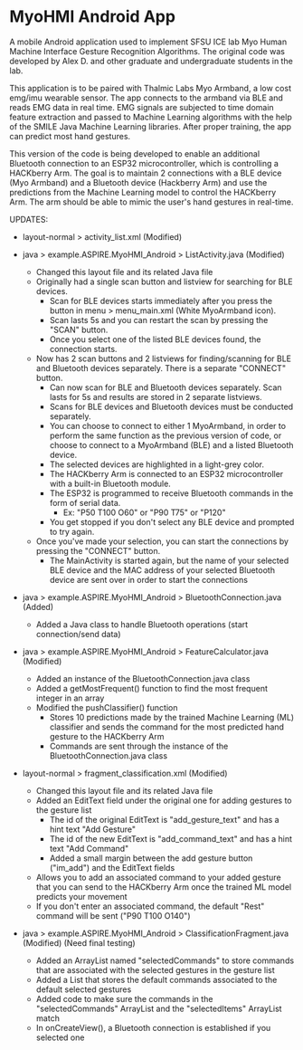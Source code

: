 # MyoHMI Android App
A mobile Android application used to implement SFSU ICE lab Myo Human Machine Interface Gesture Recognition Algorithms. The original code was developed by Alex D. and other graduate and undergraduate students in the lab.

This application is to be paired with Thalmic Labs Myo Armband, a low cost emg/imu wearable sensor. The app connects to the armband via BLE and reads EMG data in real time. EMG signals are subjected to time domain feature extraction and passed to Machine Learning algorithms with the help of the SMILE Java Machine Learning libraries. After proper training, the app can predict most hand gestures.

This version of the code is being developed to enable an additional Bluetooth connection to an ESP32 microcontroller, which is controlling a HACKberry Arm. The goal is to maintain 2 connections with a BLE device (Myo Armband) and a Bluetooth device (Hackberry Arm) and use the predictions from the Machine Learning model to control the HACKberry Arm. The arm should be able to mimic the user's hand gestures in real-time.

UPDATES:
- layout-normal > activity_list.xml (Modified)
- java > example.ASPIRE.MyoHMI_Android > ListActivity.java (Modified)
  - Changed this layout file and its related Java file
  - Originally had a single scan button and listview for searching for BLE devices. 
    - Scan for BLE devices starts immediately after you press the button in menu > menu_main.xml (White MyoArmband icon). 
    - Scan lasts 5s and you can restart the scan by pressing the "SCAN" button. 
    - Once you select one of the listed BLE devices found, the connection starts.
  - Now has 2 scan buttons and 2 listviews for finding/scanning for BLE and Bluetooth devices separately. There is a separate "CONNECT" button.
    - Can now scan for BLE and Bluetooth devices separately. Scan lasts for 5s and results are stored in 2 separate listviews.
    - Scans for BLE devices and Bluetooth devices must be conducted separately.
    - You can choose to connect to either 1 MyoArmband, in order to perform the same function as the previous version of code, or choose to connect to a MyoArmband (BLE) and a listed Bluetooth device.
    - The selected devices are highlighted in a light-grey color.    
    - The HACKberry Arm is connected to an ESP32 microcontroller with a built-in Bluetooth module.
    - The ESP32 is programmed to receive Bluetooth commands in the form of serial data.
      - Ex: "P50 T100 O60" or "P90 T75" or "P120"  
    - You get stopped if you don't select any BLE device and prompted to try again.
  - Once you've made your selection, you can start the connections by pressing the "CONNECT" button.
    - The MainActivity is started again, but the name of your selected BLE device and the MAC address of your selected Bluetooth device are sent over in order to start the connections

- java > example.ASPIRE.MyoHMI_Android > BluetoothConnection.java (Added)
  - Added a Java class to handle Bluetooth operations (start connection/send data)

- java > example.ASPIRE.MyoHMI_Android > FeatureCalculator.java (Modified)
  - Added an instance of the BluetoothConnection.java class
  - Added a getMostFrequent() function to find the most frequent integer in an array
  - Modified the pushClassifier() function
    - Stores 10 predictions made by the trained Machine Learning (ML) classifier and sends the command for the most predicted hand gesture to the HACKberry Arm
    - Commands are sent through the instance of the BluetoothConnection.java class

- layout-normal > fragment_classification.xml (Modified)
  - Changed this layout file and its related Java file
  - Added an EditText field under the original one for adding gestures to the gesture list
    - The id of the original EditText is "add_gesture_text" and has a hint text "Add Gesture" 
    - The id of the new EditText is "add_command_text" and has a hint text "Add Command"
    - Added a small margin between the add gesture button ("im_add") and the EditText fields
  - Allows you to add an associated command to your added gesture that you can send to the HACKberry Arm once the trained ML model predicts your movement
  - If you don't enter an associated command, the default "Rest" command will be sent ("P90 T100 O140")

- java > example.ASPIRE.MyoHMI_Android > ClassificationFragment.java (Modified) (Need final testing)
  - Added an ArrayList named "selectedCommands" to store commands that are associated with the selected gestures in the gesture list
  - Added a List that stores the default commands associated to the default selected gestures
  - Added code to make sure the commands in the "selectedCommands" ArrayList and the "selectedItems" ArrayList match
  - In onCreateView(), a Bluetooth connection is established if you selected one


